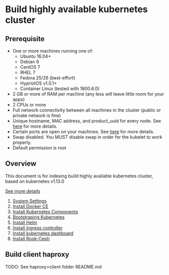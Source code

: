 # Build highly available kubernetes cluster

## Prerequisite

* One or more machines running one of:
  * Ubuntu 16.04+
  * Debian 9
  * CentOS 7
  * RHEL 7
  * Fedora 25/26 (best-effort)
  * HypriotOS v1.0.1+
  * Container Linux (tested with 1800.6.0)
* 2 GB or more of RAM per machine (any less will leave little room for your apps)
* 2 CPUs or more
* Full network connectivity between all machines in the cluster (public or private network is fine)
* Unique hostname, MAC address, and product_uuid for every node. See [here](https://kubernetes.io/docs/setup/independent/install-kubeadm/#verify-the-mac-address-and-product-uuid-are-unique-for-every-node) for more details.
* Certain ports are open on your machines. See [here](https://kubernetes.io/docs/setup/independent/install-kubeadm/#check-required-ports) for more details.
* Swap disabled. You MUST disable swap in order for the kubelet to work properly.
* Default permission is root

## Overview

This document is for indexing build highly available kubernetes cluster, based on kubernetes v1.13.0

[See more details](https://kubernetes.io/docs/setup/independent/high-availability/)

1. [System Settings](./set_system.md)
2. [Install Docker CE](./install_docker.md)
3. [Install Kubernetes Components](./install_k8s_components.md)
4. [Bootstraping Kubernetes](./bootstraping_k8s.md)
5. [Install Helm](./helm/README.md)
6. [Install ingress controller](./ingress-controller/README.md)
7. [Install kubernetes dashboard](./k8sdashboard/README.md)
8. [Install Rook-Ceph](./rook/README.md)

## Build client haproxy

TODO:
See haproxy>client folder README.md
